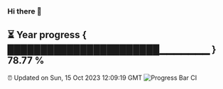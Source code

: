 ### Hi there 👋
⏳ Year progress { ███████████████████████▁▁▁▁▁▁▁ } 78.77 %
---
⏰ Updated on Sun, 15 Oct 2023 12:09:19 GMT
![Progress Bar CI](https://github.com/Moyi321/Moyi321/workflows/Progress%20Bar%20CI/badge.svg)
